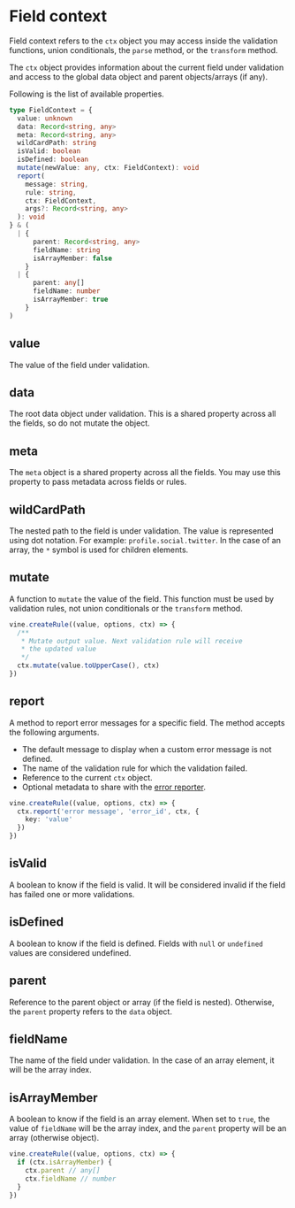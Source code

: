 # Field context

Field context refers to the `ctx` object you may access inside the validation functions, union conditionals, the `parse` method, or the `transform` method.

The `ctx` object provides information about the current field under validation and access to the global data object and parent objects/arrays (if any).

Following is the list of available properties.

```ts
type FieldContext = {
  value: unknown
  data: Record<string, any>
  meta: Record<string, any>
  wildCardPath: string
  isValid: boolean
  isDefined: boolean
  mutate(newValue: any, ctx: FieldContext): void
  report(
    message: string,
    rule: string,
    ctx: FieldContext,
    args?: Record<string, any>
  ): void
} & (
  | {
      parent: Record<string, any>
      fieldName: string
      isArrayMember: false
    }
  | {
      parent: any[]
      fieldName: number
      isArrayMember: true
    }
)
```

## value

The value of the field under validation.

## data

The root data object under validation. This is a shared property across all the fields, so do not mutate the object.

## meta

The `meta` object is a shared property across all the fields. You may use this property to pass metadata across fields or rules.

## wildCardPath

The nested path to the field is under validation. The value is represented using dot notation. For example: `profile.social.twitter`. In the case of an array, the `*` symbol is used for children elements.

## mutate

A function to `mutate` the value of the field. This function must be used by validation rules, not union conditionals or the `transform` method.

```ts
vine.createRule((value, options, ctx) => {
  /**
   * Mutate output value. Next validation rule will receive
   * the updated value
   */
  ctx.mutate(value.toUpperCase(), ctx)
})
```

## report

A method to report error messages for a specific field. The method accepts the following arguments.

- The default message to display when a custom error message is not defined.
- The name of the validation rule for which the validation failed.
- Reference to the current `ctx` object.
- Optional metadata to share with the [error reporter](./error_reporter.md). 

```ts
vine.createRule((value, options, ctx) => {
  ctx.report('error message', 'error_id', ctx, {
    key: 'value'
  })
})
```

## isValid

A boolean to know if the field is valid. It will be considered invalid if the field has failed one or more validations.

## isDefined

A boolean to know if the field is defined. Fields with `null` or `undefined` values are considered undefined.

## parent

Reference to the parent object or array (if the field is nested). Otherwise, the `parent` property refers to the `data` object.

## fieldName

The name of the field under validation. In the case of an array element, it will be the array index.

## isArrayMember

A boolean to know if the field is an array element. When set to `true`, the value of `fieldName` will be the array index, and the `parent` property will be an array (otherwise object).

```ts
vine.createRule((value, options, ctx) => {
  if (ctx.isArrayMember) {
    ctx.parent // any[]
    ctx.fieldName // number
  }
})
```
